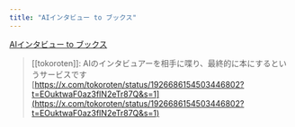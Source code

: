 ```yaml
---
title: "AIインタビュー to ブックス"
---
```


[AIインタビュー to ブックス](https://tokoroten.github.io/ai_interview_demo/)

>  [[tokoroten]]: AIのインタビュアーを相手に喋り、最終的に本にするというサービスです
>  [https://x.com/tokoroten/status/1926686154503446802?t=EOuktwaF0az3fIN2eTr87Q&s=1](https://x.com/tokoroten/status/1926686154503446802?t=EOuktwaF0az3fIN2eTr87Q&s=1)
